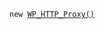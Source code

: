 <p><code>new <a href="https://developer.wordpress.org/reference/classes/wp_http_proxy/">WP_HTTP_Proxy()</a></code></p>
